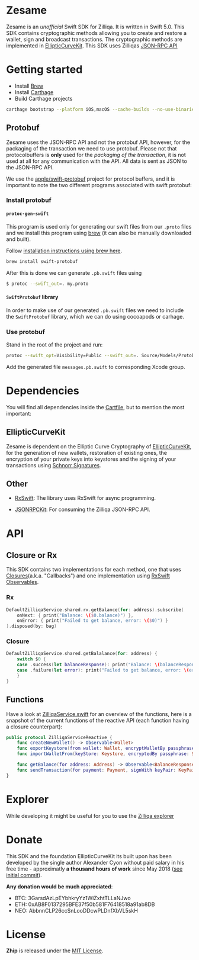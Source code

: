 # Zesame

Zesame is an *unofficial* Swift SDK for Zilliqa. It is written in Swift 5.0. This SDK contains cryptographic methods allowing you to create and restore a wallet, sign and broadcast transactions. The cryptographic methods are implemented in [EllipticCurveKit](https://github.com/Sajjon/EllipticCurveKit). This SDK uses Zilliqas [JSON-RPC API](https://apidocs.zilliqa.com/#introduction)

# Getting started
- Install [Brew](https://brew.sh/)
- Install [Carthage](https://github.com/Carthage/Carthage/)
- Build Carthage projects
```bash
carthage bootstrap --platform iOS,macOS --cache-builds --no-use-binaries
```

## Protobuf
Zesame uses the JSON-RPC API and not the protobuf API, however, for the packaging of the transaction we need to use protobuf. Please not that protocolbuffers is **only** used for the *packaging of the transaction*, it is not used at all for any communication with the API. All data is sent as JSON to the JSON-RPC API.

We use the [apple/swift-protobuf](https://github.com/apple/swift-protobuf) project for protocol buffers, and it is important to note the two different programs associated with swift protobuf:

### Install protobuf
#### `protoc-gen-swift`
This program is used only for generating our swift files from our `.proto` files and we install this program using [brew](https://brew.sh/) (it can also be manually downloaded and built). 

Follow [installation instructions using brew here](https://github.com/apple/swift-protobuf#alternatively-install-via-homebrew). 
```bash
brew install swift-protobuf
```

After this is done we can generate `.pb.swift` files using

```bash
$ protoc --swift_out=. my.proto
```

#### `SwiftProtobuf` library
In order to make use of our generated `.pb.swift` files we need to include the `SwiftProtobuf` library, which we can do using cocoapods or carhage.

### Use protobuf

Stand in the root of the project and run:

```bash
protoc --swift_opt=Visibility=Public --swift_out=. Source/Models/Protobuf/messages.proto
```

Add the generated file `messages.pb.swift` to corresponding Xcode group.

# Dependencies
You will find all dependencies inside the [Cartfile](https://github.com/OpenZesame/Zesame/blob/master/Cartfile), but to mention the most important:

## EllipticCurveKit
Zesame is dependent on the Elliptic Curve Cryptography of [EllipticCurveKit]((https://github.com/Sajjon/EllipticCurveKit)), for the generation of new wallets, restoration of existing ones, the encryption of your private keys into keystores and the signing of your transactions using [Schnorr Signatures](https://en.wikipedia.org/wiki/Schnorr_signature).

## Other

- [RxSwift](https://github.com/ReactiveX/RxSwift): The library uses RxSwift for async programming.

- [JSONRPCKit](https://github.com/ollitapa/JSONRPCKit): For consuming the Zilliqa JSON-RPC API.

# API
## Closure or Rx
This SDK contains two implementations for each method, one that uses [Closures](https://docs.swift.org/swift-book/LanguageGuide/Closures.html)(a.k.a. "Callbacks") and one implementation using [RxSwift Observables](https://github.com/ReactiveX/RxSwift).

### Rx
```swift
DefaultZilliqaService.shared.rx.getBalance(for: address).subscribe(
    onNext: { print("Balance: \($0.balance)") },
    onError: { print("Failed to get balance, error: \($0)") }
).disposed(by: bag)
```

### Closure
```swift
DefaultZilliqaService.shared.getBalalance(for: address) {
    switch $0 {
    case .success(let balanceResponse): print("Balance: \(balanceResponse.balance)") 
    case .failure(let error): print("Failed to get balance, error: \(error)")
    }
}
```

## Functions
Have a look at [ZilliqaService.swift](Source/Services/ZilliqaService+Rx/ZilliqaService.swift) for an overview of the functions, here is a snapshot of the current functions of the reactive API (each function having a closure counterpart):
```swift
public protocol ZilliqaServiceReactive {
    func createNewWallet() -> Observable<Wallet>
    func exportKeystore(from wallet: Wallet, encryptWalletBy passphrase: String) -> Observable<Keystore>
    func importWalletFrom(keyStore: Keystore, encryptedBy passphrase: String) -> Observable<Wallet>

    func getBalance(for address: Address) -> Observable<BalanceResponse>
    func sendTransaction(for payment: Payment, signWith keyPair: KeyPair) -> Observable<TransactionIdentifier>
}
```

# Explorer
While developing it might be useful for you to use the [Zilliqa explorer](https://explorer.zilliqa.com/home)

# Donate
This SDK and the foundation EllipticCurveKit its built upon has been developed by the single author Alexander Cyon without paid salary in his free time - approximatly **a thousand hours of work** since May 2018 ([see initial commit](https://github.com/OpenZesame/Zesame/commit/d948741f3e3d38a9962cc9a23552622a303e7ff4)). 

**Any donation would be much appreciated**:

- BTC: 3GarsdAzLpEYbhkryYz1WiZxhtTLLaNJwo
- ETH: 0xAB8F0137295BFE37f50b581F76418518a91ab8DB
- NEO: AbbnnCLP26ccSnLooDDcwPLDnfXbVL5skH

# License

**Zhip** is released under the [MIT License](LICENSE).
